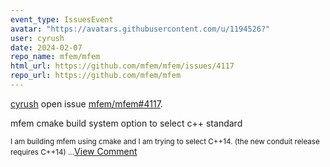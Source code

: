 ```yaml
---
event_type: IssuesEvent
avatar: "https://avatars.githubusercontent.com/u/1194526?"
user: cyrush
date: 2024-02-07
repo_name: mfem/mfem
html_url: https://github.com/mfem/mfem/issues/4117
repo_url: https://github.com/mfem/mfem
---
```


<a href='https://github.com/cyrush' target='_blank'>cyrush</a> open issue <a href='https://github.com/mfem/mfem/issues/4117' target='_blank'>mfem/mfem#4117</a>.

<p>mfem cmake build system option to select c++ standard</p><small>I am building mfem using cmake and I am trying to select C++14. (the new conduit release requires C++14)...</small><a href='https://github.com/mfem/mfem/issues/4117' target='_blank'>View Comment</a>